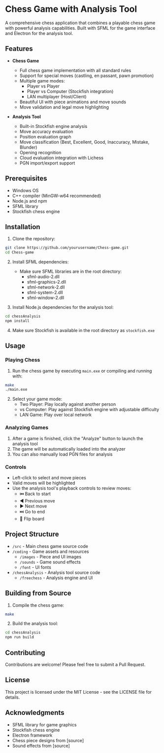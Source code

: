 # Chess Game with Analysis Tool

A comprehensive chess application that combines a playable chess game with powerful analysis capabilities. Built with SFML for the game interface and Electron for the analysis tool.

## Features

- **Chess Game**
  - Full chess game implementation with all standard rules
  - Support for special moves (castling, en passant, pawn promotion)
  - Multiple game modes:
    - Player vs Player
    - Player vs Computer (Stockfish integration)
    - LAN multiplayer (Host/Client)
  - Beautiful UI with piece animations and move sounds
  - Move validation and legal move highlighting

- **Analysis Tool**
  - Built-in Stockfish engine analysis
  - Move accuracy evaluation
  - Position evaluation graph
  - Move classification (Best, Excellent, Good, Inaccuracy, Mistake, Blunder)
  - Opening recognition
  - Cloud evaluation integration with Lichess
  - PGN import/export support

## Prerequisites

- Windows OS
- C++ compiler (MinGW-w64 recommended)
- Node.js and npm
- SFML library
- Stockfish chess engine

## Installation

1. Clone the repository:
```bash
git clone https://github.com/yourusername/Chess-game.git
cd Chess-game
```

2. Install SFML dependencies:
   - Make sure SFML libraries are in the root directory:
     - sfml-audio-2.dll
     - sfml-graphics-2.dll
     - sfml-network-2.dll
     - sfml-system-2.dll
     - sfml-window-2.dll

3. Install Node.js dependencies for the analysis tool:
```bash
cd chessAnalysis
npm install
```

4. Make sure Stockfish is available in the root directory as `stockfish.exe`

## Usage

### Playing Chess

1. Run the chess game by executing `main.exe` or compiling and running with:
```bash
make
./main.exe
```

2. Select your game mode:
   - Two Player: Play locally against another person
   - vs Computer: Play against Stockfish engine with adjustable difficulty
   - LAN Game: Play over local network

### Analyzing Games

1. After a game is finished, click the "Analyze" button to launch the analysis tool
2. The game will be automatically loaded into the analyzer
3. You can also manually load PGN files for analysis

### Controls

- Left-click to select and move pieces
- Valid moves will be highlighted
- Use the analysis tool's playback controls to review moves:
  - ⏮️ Back to start
  - ◀️ Previous move
  - ▶️ Next move
  - ⏭️ Go to end
  - 🔄 Flip board

## Project Structure

- `/src` - Main chess game source code
- `/coding` - Game assets and resources
  - `/images` - Piece and UI images
  - `/sounds` - Game sound effects
  - `/font` - UI fonts
- `/chessAnalysis` - Analysis tool source code
  - `/freechess` - Analysis engine and UI

## Building from Source

1. Compile the chess game:
```bash
make
```

2. Build the analysis tool:
```bash
cd chessAnalysis
npm run build
```

## Contributing

Contributions are welcome! Please feel free to submit a Pull Request.

## License

This project is licensed under the MIT License - see the LICENSE file for details.

## Acknowledgments

- SFML library for game graphics
- Stockfish chess engine
- Electron framework
- Chess piece designs from [source]
- Sound effects from [source]
